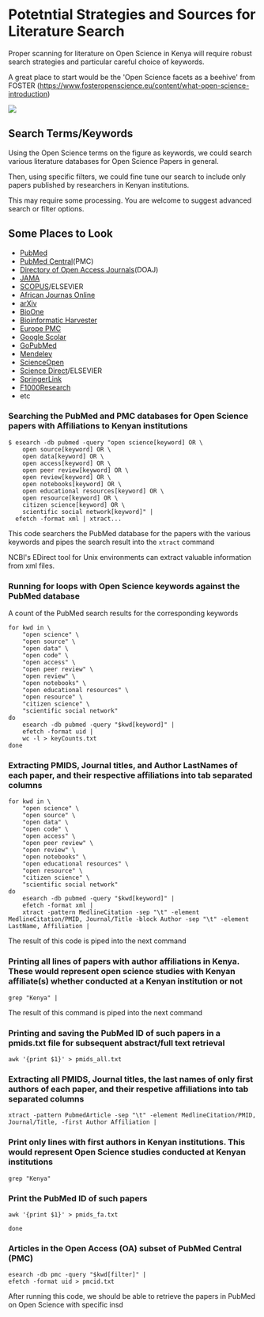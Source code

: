 # Potetntial Strategies and Sources for Literature Search
Proper scanning for literature on Open Science in Kenya will require robust search strategies and particular careful choice of keywords.

A great place to start would be the 'Open Science facets as a beehive' from FOSTER (https://www.fosteropenscience.eu/content/what-open-science-introduction)

![](https://www.fosteropenscience.eu/sites/default/files/images/OpenScienceBuildingBlocks.JPG)

## Search Terms/Keywords
Using the Open Science terms on the figure as keywords, we could search various literature databases for Open Science Papers in general.

Then, using specific filters, we could fine tune our search to include only papers published by researchers in Kenyan institutions.

This may require some processing. You are welcome to suggest advanced search or filter options.

## Some Places to Look
* [PubMed](https://www.ncbi.nlm.nih.gov/pubmed)
* [PubMed Central](https://www.ncbi.nlm.nih.gov/pmc/)(PMC)
* [Directory of Open Access Journals](https://doaj.org/)(DOAJ)
* [JAMA](https://jamanetwork.com/)
* [SCOPUS](https://www.elsevier.com/solutions/scopus)/ELSEVIER
* [African Journas Online](https://www.ajol.info/)
* [arXiv](https://arxiv.org/)
* [BioOne](http://www.bioone.org/)
* [Bioinformatic Harvester](https://links.bioinformatics.ca/links_directory/tool/9872/harvester)
* [Europe PMC](https://europepmc.org/)
* [Google Scolar](https://scholar.google.com/)
* [GoPubMed](https://library.tmc.edu/database/gopubmed/)
* [Mendeley](https://www.mendeley.com/)
* [ScienceOpen](https://www.scienceopen.com/)
* [Science Direct](https://www.sciencedirect.com/)/ELSEVIER
* [SpringerLink](https://link.springer.com/)
* [F1000Research](https://f1000research.com/)
* etc

### Searching the PubMed and PMC databases for Open Science papers with Affiliations to Kenyan institutions

```
$ esearch -db pubmed -query "open science[keyword] OR \
	open source[keyword] OR \
	open data[keyword] OR \
	open access[keyword] OR \
	open peer review[keyword] OR \
	open review[keyword] OR \
	open notebooks[keyword] OR \
	open educational resources[keyword] OR \
	open resource[keyword] OR \
	citizen science[keyword] OR \
	scientific social network[keyword]" |
  efetch -format xml | xtract...
```

This code searchers the PubMed database for the papers with the various keywords and pipes the search result into the ```xtract``` command

NCBI's EDirect tool for Unix environments can extract valuable information from xml files.

### Running for loops with Open Science keywords against the PubMed database

A count of the PubMed search results for the corresponding keywords

```
for kwd in \
	"open science" \
	"open source" \
	"open data" \
	"open code" \
	"open access" \
	"open peer review" \
	"open review" \
	"open notebooks" \
	"open educational resources" \
	"open resource" \
	"citizen science" \
	"scientific social network"
do 
	esearch -db pubmed -query "$kwd[keyword]" |
	efetch -format uid | 
	wc -l > keyCounts.txt
done
```

### Extracting PMIDS, Journal titles, and Author LastNames of each paper, and their respective affiliations into tab separated columns

```
for kwd in \
	"open science" \
	"open source" \
	"open data" \
	"open code" \
	"open access" \
	"open peer review" \
	"open review" \
	"open notebooks" \
	"open educational resources" \
	"open resource" \
	"citizen science" \
	"scientific social network"
do 
	esearch -db pubmed -query "$kwd[keyword]" |
	efetch -format xml |
	xtract -pattern MedlineCitation -sep "\t" -element MedlineCitation/PMID, Journal/Title -block Author -sep "\t" -element LastName, Affiliation |
```

The result of this code is piped into the next command

### Printing all lines of papers with author affiliations in Kenya. These would represent open science studies with Kenyan affiliate(s) whether conducted at a Kenyan institution or not

```
grep "Kenya" | 
```

The result of this command is piped into the next command

### Printing and saving the PubMed ID of such papers in a pmids.txt file for subsequent abstract/full text retrieval

```
awk '{print $1}' > pmids_all.txt
```

### Extracting all PMIDS, Journal titles, the last names of only first authors of each paper, and their respetive affiliations into tab separated columns

```
xtract -pattern PubmedArticle -sep "\t" -element MedlineCitation/PMID, Journal/Title, -first Author Affiliation |
```

### Print only lines with first authors in Kenyan institutions. This would represent Open Science studies conducted at Kenyan institutions

```
grep "Kenya"
```

### Print the PubMed ID of such papers

```
awk '{print $1}' > pmids_fa.txt

done
```

### Articles in the Open Access (OA) subset of PubMed Central (PMC)

```
esearch -db pmc -query "$kwd[filter]" |
efetch -format uid > pmcid.txt
```

After running this code, we should be able to retrieve the papers in PubMed on Open Science with specific insd
